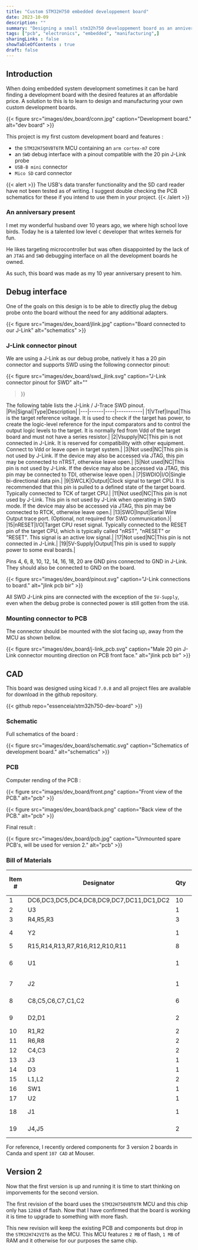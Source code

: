 ```yaml
---
title: "Custom STM32H750 embedded developpement board"
date: 2023-10-09
description: ""
summary: "Designing a small stm32h750 developpement board as an anniversary present"
tags: ["pcb", "electronics", "embedded", "manifacturing",]
sharingLinks : false
showTableOfContents : true
draft: false
---
```


## Introduction

When doing embedded system development sometimes it can be hard finding
a development board with the desired features at an affordable price. 
A solution to this is to learn to design and manufacturing your own custom
development boards. 

{{< figure
    src="images/dev_board/conn.jpg"
    caption="Development board."
    alt="dev board"
    >}}


This project is my first custom development board and features :
- the `STM32H750VBT6TR` MCU containing an `arm cortex-m7` core
- an `SWD` debug interface with a pinout compatible with the 20 pin J-Link probe 
- `USB-B mini` connector
- `Mico SD` card connector

{{< alert >}}
The USB's data transfer functionality and the SD card reader have not been
tested as of writing. I suggest double checking the PCB schematics for these
if you intend to use them in your project.
{{< /alert >}}


### An anniversary present
 
I met my wonderful husband over 10 years ago, we where high school love birds.
Today he is a talented low level `C` developer that writes kernels for fun.

He likes targeting microcontroller but was often disappointed by the lack of an `JTAG`
and `SWD` debugging interface on all the development boards he owned.

As such, this board was made as my 10 year anniversary present to him.

 
## Debug interface

One of the goals on this design is to be able
to directly plug the debug probe onto the 
board without the need for any additional adapters.

{{< figure
    src="images/dev_board/jlink.jpg"
    caption="Board connected to our J-Link"
    alt="schematics"
    >}}

### J-Link connector pinout

We are using a J-Link as our debug probe, natively 
it has a 20 pin connector and supports SWD 
using the following connector pinout:

{{< figure
    src="images/dev_board/swd_jlink.svg"
    caption="J-Link connector pinout for SWD"
    alt=""
>}}

The following table lists the J-Link / J-Trace SWD pinout.
|Pin|Signal|Type|Description|
|---|------|----|-----------|
|1|VTref|Input|This is the target reference voltage. It is used to check if the target has power, to create the logic-level reference for the input comparators and to control the output logic levels to the target. It is normally fed from Vdd of the target board and must not have a series resistor.|
|2|Vsupply|NC|This pin is not connected in J-Link. It is reserved for compatibility with other equipment. Connect to Vdd or leave open in target system.|
|3|Not used|NC|This pin is not used by J-Link. If the device may also be accessed via JTAG, this pin may be connected to nTRST, otherwise leave open.|
|5|Not used|NC|This pin is not used by J-Link. If the device may also be accessed via JTAG, this pin may be connected to TDI, otherwise leave open.|
|7|SWDIO|I/O|Single bi-directional data pin.|
|9|SWCLK|Output|Clock signal to target CPU. It is recommended that this pin is pulled to a defined state of the target board. Typically connected to TCK of target CPU.|
|11|Not used|NC|This pin is not used by J-Link. This pin is not used by J-Link when operating in SWD mode. If the device may also be accessed via JTAG, this pin may be connected to RTCK, otherwise leave open.|
|13|SWO|Input|Serial Wire Output trace port. (Optional, not required for SWD communication.)|
|15|nRESET|I/O|Target CPU reset signal. Typically connected to the RESET pin of the target CPU, which is typically called "nRST", "nRESET" or "RESET". This signal is an active low signal.|
|17|Not used|NC|This pin is not connected in J-Link.|
|19|5V-Supply|Output|This pin is used to supply power to some eval boards.|

Pins 4, 6, 8, 10, 12, 14, 16, 18, 20 are GND pins connected to GND in J-Link. 
They should also be connected to GND on the board.

{{< figure
    src="images/dev_board/pinout.svg"
    caption="J-Link connections to board."
    alt="jlink pcb bir"
    >}}


All SWD J-Link pins are connected with the exception of the `5V-Supply`, 
even when the debug probe is connected power is still gotten from the `USB`. 

### Mounting connector to PCB 

The connector should be mounted with the slot facing up, away from
the MCU as shown bellow.
 
{{< figure
    src="images/dev_board/j-link_pcb.svg"
    caption="Male 20 pin J-Link connector mounting direction on PCB front face."
    alt="jlink pcb bir"
    >}}

## CAD

This board was designed using kicad `7.0.8` and all project files are
available for download in the github repository.

{{< github repo="essenceia/stm32h750-dev-board" >}}
 
### Schematic

Full schematics of the board : 

{{< figure
    src="images/dev_board/schematic.svg"
    caption="Schematics of development board."
    alt="schematics"
    >}}

### PCB

Computer rending of the PCB :  

{{< figure
    src="images/dev_board/front.png"
    caption="Front view of the PCB."
    alt="pcb"
    >}}


{{< figure
    src="images/dev_board/back.png"
    caption="Back view of the PCB."
    alt="pcb"
    >}}

Final result : 

{{< figure
    src="images/dev_board/pcb.jpg"
    caption="Unmounted spare PCB's, will be used for version 2."
    alt="pcb"
    >}}


### Bill of Materials

| **Item #** | **Designator**                             | **Qty** | **Manufacturer**            | **Mfg Part #**                  | **Description / Value**     | **Package/Footprint** | **Type**     | **Your Instructions / Notes**       |
|----------|------------------------------------------|-------|---------------------------|-------------------------------|---------------------------|---------------------|------------|-----------------------------------|
| 1          | DC6,DC3,DC5,DC4,DC8,DC9,DC7,DC11,DC1,DC2 | 10      | KEMET                       | C0402C104K4RAC                  | 100nF                       | 0402                  | SMD          |                                     |
| 2          | U3                                         | 1       | Texas Instruments           | TLV1117-33CDCYRG3               | TLV1117-33                  | SOT-223               | SMD          |                                     |
| 3          | R4,R5,R3                                 | 3       | SEI Stackpole               | RMCF0603JJ1K00                  | 1k                          | 0603                  | SMD          |                                     |
| 4          | Y2                                         | 1       | ECS Inc.                    | ECS-250-9-37B2-CKM-TR           | 25MHz 9uF                   | 2.0x1.6mm             | SMD          |                                     |
| 5          | R15,R14,R13,R7,R16,R12,R10,R11           | 8       | YAGEO                       | RC0402FR-0710KL                 | 10k                         | 0402                  | SMD          |                                     |
| 6          | U1                                         | 1       | STMicroelectronics          | STM32H750VBT6TR / STM32H742VIT6 | STM32H750VBTx / STM32H742VI | LQFP-100              | QFP          | MCU for v1 and v2, pin compatible |
| 7          | J2                                         | 1       | On Shore Technology Inc.    | 302-S201                        | Conn_ARM_JTAG_SWD_20        | THD                   | Through Hole |                                     |
| 8          | C8,C5,C6,C7,C1,C2                        | 6       | Samsung Electro-Mechanics   | CL31A476MQHNNNE                 | 47uF/3528                   | 1206                  | SMD          |                                     |
| 9          | D2,D1                                    | 2       | EVERLIGHT                   | 19-213SYGC/S530-E2/5T           | LED                         | 0603                  | SMD          |                                     |
| 10         | R1,R2                                    | 2       | YAGEO                       | RC0402FR-0722RL                 | 22                          | 0402                  | SMD          |                                     |
| 11         | R6,R8                                    | 2       | SEI Stackpole               | RMCA0603JT510R                  | 510                         | 0603                  | SMD          |                                     |
| 12         | C4,C3                                    | 2       | Murata Electronics          | GJM1555C1H8R0DB01D              | 8pF                         | 0402                  | SMD          |                                     |
| 13         | J3                                         | 1       | Molex                       | 1040310811                      | Micro_SD_Card_Det1          |                       | SMD          |                                     |
| 14         | D3                                         | 1       | Toshiba                     | CRS30I40A(TE85L,QM            | SS34                        | SOD-123F              | SMD          |                                     |
| 15         | L1,L2                                    | 2       | TAI-TECH                    | FCM1608KF-102T02                | 1KB                         | 0603                  | SMD          |                                     |
| 16         | SW1                                        | 1       | C&K                         | PTS636 SM43 SMTR LFS            | SW_RESET                    | 6.0x3.5mm             | SMD          |                                     |
| 17         | U2                                         | 1       | STMicroelectronics          | USBLC6-2P6                      | USBLC6-2P6                  | SOT-666               | SMD          |                                     |
| 18         | J1                                         | 1       | Adam Tech                   | MUSB-B5-S-RA-SMT-PP-T/R         | USB_B_Mini                  |                       | SMD          |                                     |
| 19         | J4,J5                                    | 2       | Sullins Connector Solutions | PPTC252LFBN-RC                  | Conn_02x25_Odd_Even         |                       | Through Hole |                                     |

For reference, I recently ordered components for 3 version 2 boards in Canda and spent `107 CAD`
at Mouser. 
 
## Version 2

Now that the first version is up and running it is time to start
thinking on imporvements for the second version.

The first revision of the board uses the `STM32H750VBT6TR` MCU and this chip
only has `128kB` of flash. 
Now that I have confirmed that the board is working it is time to
upgrade to something with more flash.

This new revision will keep the existing PCB and components but
drop in the `STM32H742VIT6` as the MCU.
This MCU features `2 MB` of flash, `1 MB` of RAM and it otherwise
for our purposes the same chip.  



